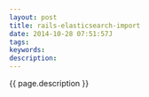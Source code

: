 ```yaml
---
layout: post
title: rails-elasticsearch-import
date: 2014-10-28 07:51:57J
tags: 
keywords: 
description: 
---
```


{{ page.description }}
